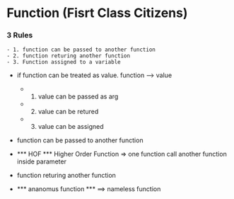 # Function (Fisrt Class Citizens)

### 3 Rules
    - 1. function can be passed to another function
    - 2. function returing another function
    - 3. Function assigned to a variable

- if function can be treated as value.  function --> value
    - 1. value can be passed as arg
    - 2. value can be retured
    - 3. value can be assigned

    
- function can be passed to another function
- *** HOF *** Higher Order Function  => one function call another function inside parameter
- function returing another function
- *** ananomus function *** ==> nameless function